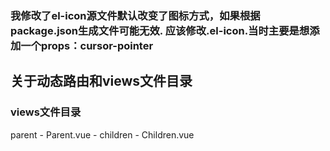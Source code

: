 ### 我修改了el-icon源文件默认改变了图标方式，如果根据package.json生成文件可能无效. 应该修改.el-icon.当时主要是想添加一个props：cursor-pointer

## 关于动态路由和views文件目录
### views文件目录
parent
    - Parent.vue
    - children
        - Children.vue
